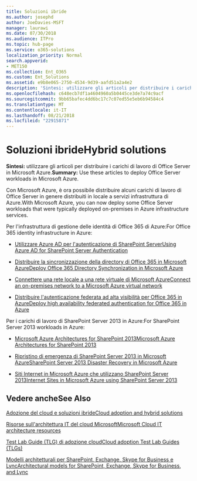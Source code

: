 ```yaml
---
title: Soluzioni ibride
ms.author: josephd
author: JoeDavies-MSFT
manager: laurawi
ms.date: 07/30/2018
ms.audience: ITPro
ms.topic: hub-page
ms.service: o365-solutions
localization_priority: Normal
search.appverid:
- MET150
ms.collection: Ent_O365
ms.custom: Ent_Solutions
ms.assetid: e9b8e065-2750-4534-9d39-aafd51a2a4e2
description: 'Sintesi: utilizzare gli articoli per distribuire i carichi di lavoro di Office Server in Microsoft Azure.'
ms.openlocfilehash: c648ecb7df1a4604960a5b0445ce3de7a74c9acf
ms.sourcegitcommit: 9bb65bafec4dd6bc17c7c07ed55e5eb6b94584c4
ms.translationtype: MT
ms.contentlocale: it-IT
ms.lasthandoff: 08/21/2018
ms.locfileid: "22915871"
---
```

# <a name="hybrid-solutions"></a><span data-ttu-id="cb36e-103">Soluzioni ibride</span><span class="sxs-lookup"><span data-stu-id="cb36e-103">Hybrid solutions</span></span>

 <span data-ttu-id="cb36e-104">**Sintesi:** utilizzare gli articoli per distribuire i carichi di lavoro di Office Server in Microsoft Azure.</span><span class="sxs-lookup"><span data-stu-id="cb36e-104">**Summary:** Use these articles to deploy Office Server workloads in Microsoft Azure.</span></span>
  
<span data-ttu-id="cb36e-105">Con Microsoft Azure, è ora possibile distribuire alcuni carichi di lavoro di Office Server in genere distribuiti in locale a servizi infrastruttura di Azure.</span><span class="sxs-lookup"><span data-stu-id="cb36e-105">With Microsoft Azure, you can now deploy some Office Server workloads that were typically deployed on-premises in Azure infrastructure services.</span></span>
  
<span data-ttu-id="cb36e-106">Per l'infrastruttura di gestione delle identità di Office 365 di Azure:</span><span class="sxs-lookup"><span data-stu-id="cb36e-106">For Office 365 identity infrastructure in Azure:</span></span>

- [<span data-ttu-id="cb36e-107">Utilizzare Azure AD per l'autenticazione di SharePoint Server</span><span class="sxs-lookup"><span data-stu-id="cb36e-107">Using Azure AD for SharePoint Server Authentication</span></span>](using-azure-ad-for-sharepoint-server-authentication.md)

- [<span data-ttu-id="cb36e-108">Distribuire la sincronizzazione della directory di Office 365 in Microsoft Azure</span><span class="sxs-lookup"><span data-stu-id="cb36e-108">Deploy Office 365 Directory Synchronization in Microsoft Azure</span></span>](deploy-office-365-directory-synchronization-dirsync-in-microsoft-azure.md)
  
- [<span data-ttu-id="cb36e-109">Connettere una rete locale a una rete virtuale di Microsoft Azure</span><span class="sxs-lookup"><span data-stu-id="cb36e-109">Connect an on-premises network to a Microsoft Azure virtual network</span></span>](connect-an-on-premises-network-to-a-microsoft-azure-virtual-network.md)
    
- [<span data-ttu-id="cb36e-110">Distribuire l'autenticazione federata ad alta visibilità per Office 365 in Azure</span><span class="sxs-lookup"><span data-stu-id="cb36e-110">Deploy high availability federated authentication for Office 365 in Azure</span></span>](deploy-high-availability-federated-authentication-for-office-365-in-azure.md)
    
<span data-ttu-id="cb36e-111">Per i carichi di lavoro di SharePoint Server 2013 in Azure:</span><span class="sxs-lookup"><span data-stu-id="cb36e-111">For SharePoint Server 2013 workloads in Azure:</span></span>
  
- [<span data-ttu-id="cb36e-112">Microsoft Azure Architectures for SharePoint 2013</span><span class="sxs-lookup"><span data-stu-id="cb36e-112">Microsoft Azure Architectures for SharePoint 2013</span></span>](microsoft-azure-architectures-for-sharepoint-2013.md)
    
- [<span data-ttu-id="cb36e-113">Ripristino di emergenza di SharePoint Server 2013 in Microsoft Azure</span><span class="sxs-lookup"><span data-stu-id="cb36e-113">SharePoint Server 2013 Disaster Recovery in Microsoft Azure</span></span>](sharepoint-server-2013-disaster-recovery-in-microsoft-azure.md)
    
- [<span data-ttu-id="cb36e-114">Siti Internet in Microsoft Azure che utilizzano SharePoint Server 2013</span><span class="sxs-lookup"><span data-stu-id="cb36e-114">Internet Sites in Microsoft Azure using SharePoint Server 2013</span></span>](internet-sites-in-microsoft-azure-using-sharepoint-server-2013.md)
  
  
## <a name="see-also"></a><span data-ttu-id="cb36e-115">Vedere anche</span><span class="sxs-lookup"><span data-stu-id="cb36e-115">See Also</span></span>

[<span data-ttu-id="cb36e-116">Adozione del cloud e soluzioni ibride</span><span class="sxs-lookup"><span data-stu-id="cb36e-116">Cloud adoption and hybrid solutions</span></span>](cloud-adoption-and-hybrid-solutions.md)
  
[<span data-ttu-id="cb36e-117">Risorse sull'architettura IT del cloud Microsoft</span><span class="sxs-lookup"><span data-stu-id="cb36e-117">Microsoft Cloud IT architecture resources</span></span>](microsoft-cloud-it-architecture-resources.md)
  
[<span data-ttu-id="cb36e-118">Test Lab Guide (TLG) di adozione cloud</span><span class="sxs-lookup"><span data-stu-id="cb36e-118">Cloud adoption Test Lab Guides (TLGs)</span></span>](cloud-adoption-test-lab-guides-tlgs.md)
  
[<span data-ttu-id="cb36e-119">Modelli architetturali per SharePoint, Exchange, Skype for Business e Lync</span><span class="sxs-lookup"><span data-stu-id="cb36e-119">Architectural models for SharePoint, Exchange, Skype for Business, and Lync</span></span>](architectural-models-for-sharepoint-exchange-skype-for-business-and-lync.md)


